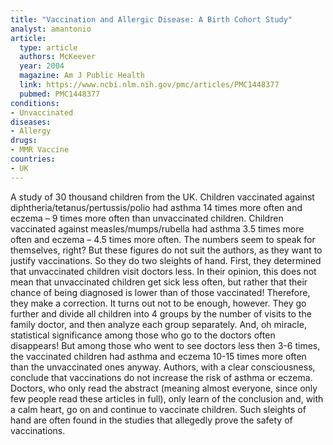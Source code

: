 ```yaml
---
title: "Vaccination and Allergic Disease: A Birth Cohort Study"
analyst: amantonio
article:
  type: article
  authors: McKeever
  year: 2004
  magazine: Am J Public Health
  link: https://www.ncbi.nlm.nih.gov/pmc/articles/PMC1448377
  pubmed: PMC1448377
conditions:
- Unvaccinated
diseases:
- Allergy
drugs:
- MMR Vaccine
countries:
- UK
---
```


A study of 30 thousand children from the UK.
Children vaccinated against diphtheria/tetanus/pertussis/polio had asthma 14 times more often and eczema – 9 times more often than unvaccinated children.
Children vaccinated against measles/mumps/rubella had asthma 3.5 times more often and eczema – 4.5 times more often.
The numbers seem to speak for themselves, right? But these figures do not suit the authors, as they want to justify vaccinations. So they do two sleights of hand.
First, they determined that unvaccinated children visit doctors less. In their opinion, this does not mean that unvaccinated children get sick less often, but rather that their chance of being diagnosed is lower than of those vaccinated! Therefore, they make a correction. It turns out not to be enough, however.
They go further and divide all children into 4 groups by the number of visits to the family doctor, and then analyze each group separately. And, oh miracle, statistical significance among those who go to the doctors often disappears! But among those who went to see doctors less then 3-6 times, the vaccinated children had asthma and eczema 10-15 times more often than the unvaccinated ones anyway.
Authors, with a clear consciousness, conclude that vaccinations do not increase the risk of asthma or eczema.
Doctors, who only read the abstract (meaning almost everyone, since only few people read these articles in full), only learn of the conclusion and, with a calm heart, go on and continue to vaccinate children.
Such sleights of hand are often found in the studies that allegedly prove the safety of vaccinations.
